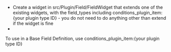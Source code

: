 - Create a widget in src/Plugin/Field/FieldWidget that extends one of the existing widgets, with the field_types including conditions_plugin_item:{your plugin type ID} - you do not need to do anything other than extend if the widget is fine
-

To use in a Base Field Definition, use conditions_plugin_item:{your plugin type ID}
